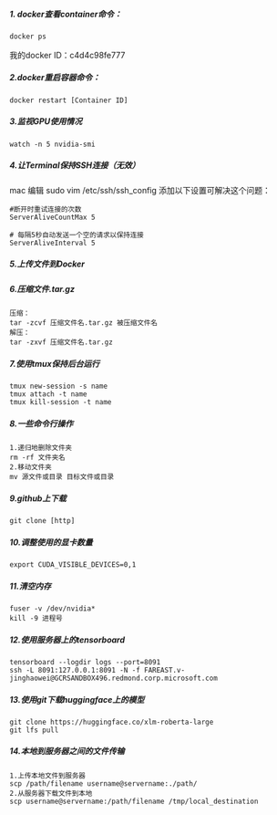 ##### 1. docker查看container命令：

```dockerfile
docker ps
```

我的docker ID：c4d4c98fe777

##### 2.docker重启容器命令：

```
docker restart [Container ID]
```

##### 3.监视GPU使用情况

```
watch -n 5 nvidia-smi
```

##### 4.让Terminal保持SSH连接（无效）

mac 编辑 sudo vim /etc/ssh/ssh_config 添加以下设置可解决这个问题：

```
#断开时重试连接的次数
ServerAliveCountMax 5
 
# 每隔5秒自动发送一个空的请求以保持连接
ServerAliveInterval 5
```

##### 5.上传文件到Docker

##### 6.压缩文件.tar.gz

```
压缩：
tar -zcvf 压缩文件名.tar.gz 被压缩文件名
解压：
tar -zxvf 压缩文件名.tar.gz
```

##### 7.使用tmux保持后台运行

```
tmux new-session -s name
tmux attach -t name
tmux kill-session -t name
```

##### 8.一些命令行操作

```
1.递归地删除文件夹
rm -rf 文件夹名
2.移动文件夹
mv 源文件或目录 目标文件或目录
```

##### 9.github上下载

```
git clone [http]
```

##### 10.调整使用的显卡数量

```
export CUDA_VISIBLE_DEVICES=0,1
```

##### 11.清空内存

```
fuser -v /dev/nvidia*
kill -9 进程号
```

##### 12.使用服务器上的tensorboard

```
tensorboard --logdir logs --port=8091
ssh -L 8091:127.0.0.1:8091 -N -f FAREAST.v-jinghaowei@GCRSANDBOX496.redmond.corp.microsoft.com
```

##### 13.使用git下载huggingface上的模型

```
git clone https://huggingface.co/xlm-roberta-large
git lfs pull
```

##### 14.本地到服务器之间的文件传输

```
1.上传本地文件到服务器
scp /path/filename username@servername:./path/
2.从服务器下载文件到本地
scp username@servername:/path/filename /tmp/local_destination
```



